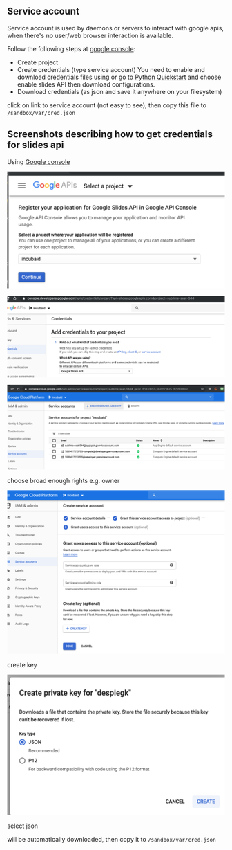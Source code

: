 ## Service account
Service account is used by daemons or servers to interact with google apis, when there's no user/web browser interaction is available.

Follow the following steps at [google console](https://console.developers.google.com/flows/enableapi?apiid=gdrive.googleapis.com):

- Create project
- Create credentials (type service account)
You need to enable and download credentials files using  or go to [Python Quickstart](https://developers.google.com/slides/quickstart/python) and choose enable slides API then download configurations.
- Download credentials (as json and save it anywhere on your filesystem)

click on link to service account (not easy to see), then copy this file to `/sandbox/var/cred.json`

## Screenshots describing how to get credentials for slides api

Using [Google console](https://console.developers.google.com/flows/enableapi?apiid=slides.googleapis.com)

![](images/select_project_google.png)

![](images/select_service_account.png)

![](images/createserviceaccount.png)

choose broad enough rights e.g. owner

![](images/serviceaccount_finish.png)

create key

![](images/create_key.png)

select json

will be automatically downloaded, then copy it to `/sandbox/var/cred.json`



